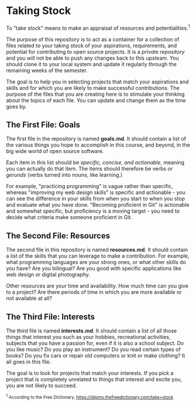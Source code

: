 
# Taking Stock

To "take stock" means to make an appraisal of resources and potentialities.<sup>1</sup>

The purpose of this repository is to act as a container for a collection of
files related to your taking stock of your aspirations, requirements, and
potential for contributing to open source projects.
It is a _private repository_ and you will not be able to push any changes back to this upsteam.
You should clone it to your local system and update it regularly through the remaining weeks
of the semester.

The goal is to help you in selecting projects that match your aspirations and
skills and for which you are likely to make successful contributions. The purpose of the files that you are creating here is to stimulate your thinking about the topics of each file.
You can update and change them as the time goes by.

##  The First File: Goals


The first file in the repository is named __goals.md__.
It should contain a  list of the various things you hope to accomplish in
this course, and beyond, in the big wide world of open source software.

Each item in this list should be _specific, concise, and actionable_,
meaning you can actually do that item. The items should therefore be
verbs or _gerunds_ (verbs turned into nouns, like learning.)

For example, "practicing programming" is vague rather than specific,
whereas "improving my web design skills" is specific and actionable -
you can see the difference in your skills from when you start
to when you stop and evaluate what you have done.
"Becoming proficient in Git" is actionable and somewhat specific,
but proficiency is a moving target - you need to decide what criteria
make someone proficient in Git.

##  The Second File: Resources

The second file in this repository is named __resources.md__.
It should contain a list of the skills that you can leverage to make a
contribution. For example, what programming languages are your strong ones,
or what other skills do you have? Are you bilingual? Are you good with
specific applications like web design or digital photography.

Other resources are your time and availability. How much time can you give
to a project? Are there periods of time in which you are more available or
not available at all?

## The Third File: Interests

The third file is named __interests.md__.
It should contain a list of all those things that interest you such as your hobbies,
recreational activities, subjects that you have a passion for, even if it is also
a school subject. Do you like music? Do you play an instrument? Do you read certain
types of books? Do you fix cars or repair old computers or knit or make clothing?
It all goes in this file.

The goal is to look for projects that match your interests. If you pick a project that
is completely unrelated to things that interest and excite you, you are not likely to succeed.



<small><sup>1</sup> According to the Free Dictionary, https://idioms.thefreedictionary.com/take+stock</small>
